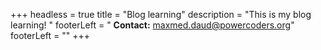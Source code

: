 +++
headless = true
title = "Blog learning"
description = "This is my blog learning! "
footerLeft =  " <bold><strong>Contact:</strong></bold> [maxmed.daud@powercoders.org](//)"
footerLeft = ""
+++

